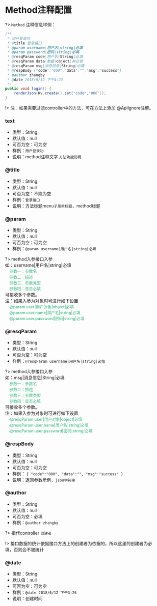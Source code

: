 # Method注释配置


?> `Method` 注释信息样例：

``` java
/**
 * 用户登录功
 * @title 登录接口
 * @param username|用户名|string|必填
 * @param password|密码|string|必填
 * @resqParam code|用户名|String|必填
 * @resqParam data|数据|object|非必填
 * @resqParam msg|消息信息|String|必填
 * @respBody {"code":"000","data":"","msg":"success"}
 * @author zhangby
 * @date 2018/6/12 下午4:23
 */
public void login() {
    renderJson(Kv.create().set("code","000"));
}
```
!> 注：如果需要过滤controller中的方法，可在方法上添加 @ApiIgnore注解。

### text
  - 类型：String
  - 默认值：null
  - 可否为空：可为空
  - 样例：`用户登录功`
  - 说明：method注释文字 `方法功能说明`

### @title
  - 类型：String
  - 默认值：null
  - 可否为空：不能为空
  - 样例：`登录接口`
  - 说明：方法标题menu`子菜单标题`，method标题

### @param
  - 类型：String
  - 默认值：null
  - 可否为空：可为空
  - 样例：`@param username|用户名|string|必填`

?> method入参接口入参 <br>
  如：username|用户名|string|必填<br>
  <span style="color: #42b983; font-size: .8rem;font-weight: 500;">
  &nbsp;&nbsp;&nbsp;&nbsp;参数一：参数名<br>
  &nbsp;&nbsp;&nbsp;&nbsp;参数二：描述<br>
  &nbsp;&nbsp;&nbsp;&nbsp;参数三：参数类型<br>
  &nbsp;&nbsp;&nbsp;&nbsp;参数四：是否必填<br>
  </span>
  可接收多个参数。<br>
  注：如果入参为对象时可进行如下设置<br>
  <span style="color: #42b983; font-size: .8rem;font-weight: 500;">
  &nbsp;&nbsp;&nbsp;&nbsp;@param user|用户对象|object|必填<br>
  &nbsp;&nbsp;&nbsp;&nbsp;@param user.name|用户名|string|必填<br>
  &nbsp;&nbsp;&nbsp;&nbsp;@param user.password|密码|string|必填<br>
  </span>


### @resqParam
  - 类型：String
  - 默认值：null
  - 可否为空：可为空
  - 样例：`@resqParam username|用户名|string|必填`

?> method入参接口入参 <br>
  如：msg|消息信息|String|必填<br>
  <span style="color: #42b983; font-size: .8rem;font-weight: 500;">
  &nbsp;&nbsp;&nbsp;&nbsp;参数一：参数名<br>
  &nbsp;&nbsp;&nbsp;&nbsp;参数二：描述<br>
  &nbsp;&nbsp;&nbsp;&nbsp;参数三：参数类型<br>
  &nbsp;&nbsp;&nbsp;&nbsp;参数四：是否必填<br>
  </span>
  可接收多个参数。<br>
  注：如果入参为对象时可进行如下设置<br>
  <span style="color: #42b983; font-size: .8rem;font-weight: 500;">
  &nbsp;&nbsp;&nbsp;&nbsp;@resqParam user|用户对象|object|必填<br>
  &nbsp;&nbsp;&nbsp;&nbsp;@resqParam user.name|用户名|string|必填<br>
  &nbsp;&nbsp;&nbsp;&nbsp;@resqParam user.password|密码|string|必填<br>
  </span>

### @respBody
  - 类型：String
  - 默认值：null
  - 可否为空：可为空
  - 样例：
  `{
      "code":"000",
      "data":"",
      "msg":"success"
  }`
  - 说明：返回参数示例，`json字符串`


### @author
  - 类型：String
  - 默认值：null
  - 可否为空：必填
  - 样例：`@author zhangby`

  ?> 指代controller `创建者`

  !> 接口数据的统计依据接口方法上的创建者为依据的，所以这里的创建者为必填，否则会不被统计


  ### @date
  - 类型：String
  - 默认值：null
  - 可否为空：可为空
  - 样例：`@date 2018/6/12 下午3:26`
  - 说明：创建时间
